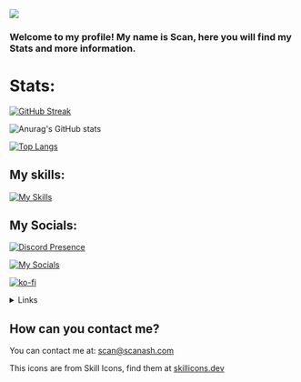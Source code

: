 ![](https://komarev.com/ghpvc/?username=scanash00&color=0e75b6&)

### Welcome to my profile! My name is Scan, here you will find my Stats and more information.

# Stats:
[![GitHub Streak](https://github-readme-streak-stats.herokuapp.com?user=scanash00&theme=catppuccin-frappe&hide_border=true)](https://git.io/streak-stats)

![Anurag's GitHub stats](https://github-readme-stats.vercel.app/api?username=scanash00&theme=catppuccin_mocha&show_icons=true)

[![Top Langs](https://github-readme-stats.vercel.app/api/top-langs/?username=scanash00&theme=catppuccin_mocha)](https://github.com/anuraghazra/github-readme-stats)

## My skills:
[![My Skills](https://skillicons.dev/icons?i=js,html,css,linux,ts,py)](https://scanash.com)

##  My Socials:
[![Discord Presence](https://lanyard.cnrad.dev/api/827389583342698536)](https://discord.com/users/827389583342698536)

[![My Socials](https://skillicons.dev/icons?i=discord,github,twitter)](https://scanash.com)

[![ko-fi](https://ko-fi.com/img/githubbutton_sm.svg)](https://ko-fi.com/P5P1VMR1D)

<details>
<summary>Links</summary>
<br>

<a href="https://scanash.com">Scan's Website</a> \- <a href="https://discord.com/users/827389583342698536/">Discord</a> \- <a href="https://github.com/scanash00">GitHub</a> \- <a href="https://x.com/x_ale_pro">X (Twitter)</a>
  
</details>



## How can you contact me?
You can contact me at: [scan@scanash.com](mailto:scan@scanash.com)

This icons are from Skill Icons, find them at [skillicons.dev](https://skillicons.dev/)


